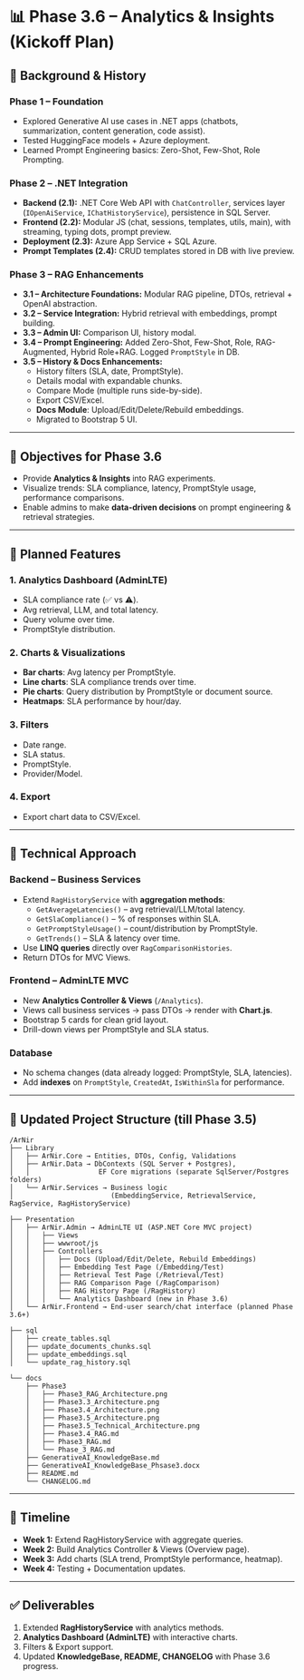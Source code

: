 # 📊 Phase 3.6 – Analytics & Insights (Kickoff Plan)

## 📜 Background & History

### **Phase 1 – Foundation**
- Explored Generative AI use cases in .NET apps (chatbots, summarization, content generation, code assist).
- Tested HuggingFace models + Azure deployment.
- Learned Prompt Engineering basics: Zero-Shot, Few-Shot, Role Prompting.

### **Phase 2 – .NET Integration**
- **Backend (2.1):** .NET Core Web API with `ChatController`, services layer (`IOpenAiService`, `IChatHistoryService`), persistence in SQL Server.  
- **Frontend (2.2):** Modular JS (chat, sessions, templates, utils, main), with streaming, typing dots, prompt preview.  
- **Deployment (2.3):** Azure App Service + SQL Azure.  
- **Prompt Templates (2.4):** CRUD templates stored in DB with live preview.  

### **Phase 3 – RAG Enhancements**
- **3.1 – Architecture Foundations:** Modular RAG pipeline, DTOs, retrieval + OpenAI abstraction.  
- **3.2 – Service Integration:** Hybrid retrieval with embeddings, prompt building.  
- **3.3 – Admin UI:** Comparison UI, history modal.  
- **3.4 – Prompt Engineering:** Added Zero-Shot, Few-Shot, Role, RAG-Augmented, Hybrid Role+RAG. Logged `PromptStyle` in DB.  
- **3.5 – History & Docs Enhancements:**  
  - History filters (SLA, date, PromptStyle).  
  - Details modal with expandable chunks.  
  - Compare Mode (multiple runs side-by-side).  
  - Export CSV/Excel.  
  - **Docs Module**: Upload/Edit/Delete/Rebuild embeddings.  
  - Migrated to Bootstrap 5 UI.  

---

## 🎯 Objectives for Phase 3.6
- Provide **Analytics & Insights** into RAG experiments.  
- Visualize trends: SLA compliance, latency, PromptStyle usage, performance comparisons.  
- Enable admins to make **data-driven decisions** on prompt engineering & retrieval strategies.  

---

## 🔹 Planned Features

### 1. **Analytics Dashboard (AdminLTE)**
- SLA compliance rate (✅ vs ⚠️).  
- Avg retrieval, LLM, and total latency.  
- Query volume over time.  
- PromptStyle distribution.  

### 2. **Charts & Visualizations**
- **Bar charts**: Avg latency per PromptStyle.  
- **Line charts**: SLA compliance trends over time.  
- **Pie charts**: Query distribution by PromptStyle or document source.  
- **Heatmaps**: SLA performance by hour/day.  

### 3. **Filters**
- Date range.  
- SLA status.  
- PromptStyle.  
- Provider/Model.  

### 4. **Export**
- Export chart data to CSV/Excel.  

---

## 🔹 Technical Approach

### Backend – Business Services
- Extend `RagHistoryService` with **aggregation methods**:  
  - `GetAverageLatencies()` – avg retrieval/LLM/total latency.  
  - `GetSlaCompliance()` – % of responses within SLA.  
  - `GetPromptStyleUsage()` – count/distribution by PromptStyle.  
  - `GetTrends()` – SLA & latency over time.  
- Use **LINQ queries** directly over `RagComparisonHistories`.  
- Return DTOs for MVC Views.  

### Frontend – AdminLTE MVC
- New **Analytics Controller & Views** (`/Analytics`).  
- Views call business services → pass DTOs → render with **Chart.js**.  
- Bootstrap 5 cards for clean grid layout.  
- Drill-down views per PromptStyle and SLA status.  

### Database
- No schema changes (data already logged: PromptStyle, SLA, latencies).  
- Add **indexes** on `PromptStyle`, `CreatedAt`, `IsWithinSla` for performance.  

---

## 🔹 Updated Project Structure (till Phase 3.5)

```
/ArNir
├── Library
│   ├── ArNir.Core → Entities, DTOs, Config, Validations
│   ├── ArNir.Data → DbContexts (SQL Server + Postgres), 
│   │                 EF Core migrations (separate SqlServer/Postgres folders)
│   └── ArNir.Services → Business logic 
│                        (EmbeddingService, RetrievalService, RagService, RagHistoryService)

├── Presentation
│   ├── ArNir.Admin → AdminLTE UI (ASP.NET Core MVC project)
│   │   ├── Views
│   │   ├── wwwroot/js
│   │   ├── Controllers
│   │   │   ├── Docs (Upload/Edit/Delete, Rebuild Embeddings)
│   │   │   ├── Embedding Test Page (/Embedding/Test)
│   │   │   ├── Retrieval Test Page (/Retrieval/Test)
│   │   │   ├── RAG Comparison Page (/RagComparison)
│   │   │   ├── RAG History Page (/RagHistory)
│   │   │   └── Analytics Dashboard (new in Phase 3.6)
│   └── ArNir.Frontend → End-user search/chat interface (planned Phase 3.6+)

├── sql
│   ├── create_tables.sql
│   ├── update_documents_chunks.sql
│   ├── update_embeddings.sql
│   └── update_rag_history.sql

└── docs
    ├── Phase3
    │   ├── Phase3_RAG_Architecture.png
    │   ├── Phase3.3_Architecture.png
    │   ├── Phase3.4_Architecture.png
    │   ├── Phase3.5_Architecture.png
    │   ├── Phase3.5_Technical_Architecture.png
    │   ├── Phase3.4_RAG.md
    │   ├── Phase3_RAG.md
    │   └── Phase_3_RAG.md
    ├── GenerativeAI_KnowledgeBase.md
    ├── GenerativeAI_KnowledgeBase_Phsase3.docx
    ├── README.md
    └── CHANGELOG.md
```

---

## 📅 Timeline
- **Week 1:** Extend RagHistoryService with aggregate queries.  
- **Week 2:** Build Analytics Controller & Views (Overview page).  
- **Week 3:** Add charts (SLA trend, PromptStyle performance, heatmap).  
- **Week 4:** Testing + Documentation updates.  

---

## ✅ Deliverables
1. Extended **RagHistoryService** with analytics methods.  
2. **Analytics Dashboard (AdminLTE)** with interactive charts.  
3. Filters & Export support.  
4. Updated **KnowledgeBase, README, CHANGELOG** with Phase 3.6 progress.